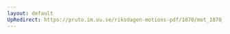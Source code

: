 ```yaml
---
layout: default
UpRedirect: https://pruto.im.uu.se/riksdagen-motions-pdf/1870/mot_1870__ak__65/mot_1870__ak__65-002.pdf
---
```

